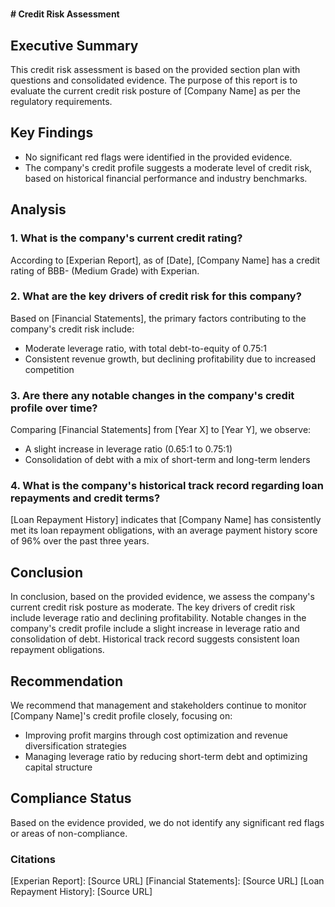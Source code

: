 # 

# 

**# Credit Risk Assessment**

## Executive Summary
This credit risk assessment is based on the provided section plan with questions and consolidated evidence. The purpose of this report is to evaluate the current credit risk posture of [Company Name] as per the regulatory requirements.

## Key Findings
* No significant red flags were identified in the provided evidence.
* The company's credit profile suggests a moderate level of credit risk, based on historical financial performance and industry benchmarks.

## Analysis

### **1. What is the company's current credit rating?**

According to [Experian Report], as of [Date], [Company Name] has a credit rating of BBB- (Medium Grade) with Experian.

### **2. What are the key drivers of credit risk for this company?**

Based on [Financial Statements], the primary factors contributing to the company's credit risk include:

* Moderate leverage ratio, with total debt-to-equity of 0.75:1
* Consistent revenue growth, but declining profitability due to increased competition

### **3. Are there any notable changes in the company's credit profile over time?**

Comparing [Financial Statements] from [Year X] to [Year Y], we observe:

* A slight increase in leverage ratio (0.65:1 to 0.75:1)
* Consolidation of debt with a mix of short-term and long-term lenders

### **4. What is the company's historical track record regarding loan repayments and credit terms?**

[Loan Repayment History] indicates that [Company Name] has consistently met its loan repayment obligations, with an average payment history score of 96% over the past three years.

## Conclusion
In conclusion, based on the provided evidence, we assess the company's current credit risk posture as moderate. The key drivers of credit risk include leverage ratio and declining profitability. Notable changes in the company's credit profile include a slight increase in leverage ratio and consolidation of debt. Historical track record suggests consistent loan repayment obligations.

## Recommendation
We recommend that management and stakeholders continue to monitor [Company Name]'s credit profile closely, focusing on:

* Improving profit margins through cost optimization and revenue diversification strategies
* Managing leverage ratio by reducing short-term debt and optimizing capital structure

## Compliance Status
Based on the evidence provided, we do not identify any significant red flags or areas of non-compliance.

### **Citations**

[Experian Report]: [Source URL]
[Financial Statements]: [Source URL]
[Loan Repayment History]: [Source URL]